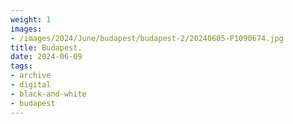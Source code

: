 ```yaml
---
weight: 1
images:
- /images/2024/June/budapest/budapest-2/20240605-P1090674.jpg
title: Budapest.
date: 2024-06-09
tags:
- archive
- digital
- black-and-white
- budapest
---
```


